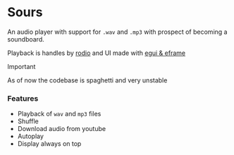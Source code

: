 # Sours

An audio player with support for `.wav` and `.mp3` with prospect of becoming a soundboard.

Playback is handles by [rodio](https://github.com/RustAudio/rodio) and UI made with [egui & eframe](https://github.com/emilk/egui)

> [!IMPORTANT]
> As of now the codebase is spaghetti and very unstable


### Features
- Playback of `wav` and `mp3` files
- Shuffle
- Download audio from youtube
- Autoplay
- Display always on top